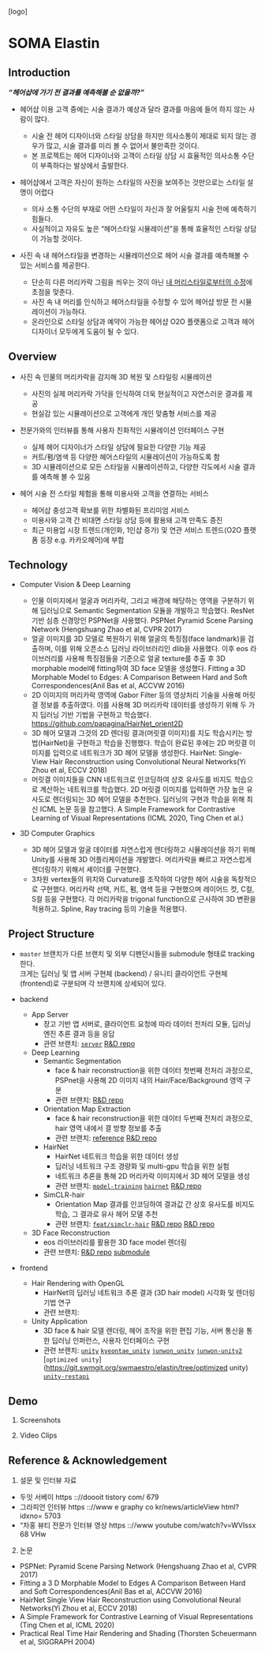 [logo]

# SOMA Elastin


## Introduction

***“헤어샵에 가기 전 결과를 예측해볼 순 없을까?”***

- 헤어샵 이용 고객 중에는 시술 결과가 예상과 달라 결과를 마음에 들어 하지 않는 사람이 많다. <br>
  - 시술 전 헤어 디자이너와 스타일 상담을 하지만 의사소통이 제대로 되지 않는 경우가 많고, 시술 결과를 미리 볼 수 없어서 불만족한 것이다. <br>
  - 본 프로젝트는 헤어 디자이너와 고객이 스타일 상담 시 효율적인 의사소통 수단이 부족하다는 발상에서 출발한다. 

- 헤어샵에서 고객은 자신이 원하는 스타일의 사진을 보여주는 것만으로는 스타일 설명이 어렵다
  - 의사 소통 수단의 부재로 어떤 스타일이 자신과 잘 어울릴지 시술 전에 예측하기 힘들다. 
  - 사실적이고 자유도 높은 “헤어스타일 시뮬레이션”을 통해 효율적인 스타일 상담이 가능할 것이다.


- 사진 속 내 헤어스타일을 변경하는 시뮬레이션으로 헤어 시술 결과를 예측해볼 수 있는 서비스를 제공한다. 
  - 단순히 다른 머리카락 그림을 씌우는 것이 아닌 <U>내 머리스타일로부터의 수정</U>에 초점을 맞춘다.
  - 사진 속 내 머리를 인식하고 헤어스타일을 수정할 수 있어 헤어샵 방문 전 시뮬레이션이 가능하다.
  - 온라인으로 스타일 상담과 예약이 가능한 헤어샵 O2O 플랫폼으로 고객과 헤어디자이너 모두에게 도움이 될 수 있다.


## Overview

- 사진 속 인물의 머리카락을 감지해 3D 복원 및 스타일링 시뮬레이션
    - 사진의 실제 머리카락 가닥을 인식하여 더욱 현실적이고 자연스러운 결과를 제공
    - 현실감 있는 시뮬레이션으로 고객에게 개인 맞춤형 서비스를 제공

- 전문가와의 인터뷰를 통해 사용자 친화적인 시뮬레이션 인터페이스 구현
    - 실제 헤어 디자이너가 스타일 상담에 필요한 다양한 기능 제공
    - 커트/펌/염색 등 다양한 헤어스타일의 시뮬레이션이 가능하도록 함
    - 3D 시뮬레이션으로 모든 스타일을 시뮬레이션하고, 다양한 각도에서 시술 결과를 예측해 볼 수 있음 

- 헤어 시술 전 스타일 체험을 통해 미용사와 고객을 연결하는 서비스
    - 헤어샵 충성고객 확보를 위한 차별화된 프리미엄 서비스
    - 미용사와 고객 간 비대면 스타일 상담 등에 활용돼 고객 만족도 증진
    - 최근 미용업 시장 트렌드(개인화, 1인샵 증가) 및 연관 서비스 트렌드(O2O 플랫폼 등장 e.g. 카카오헤어)에 부합


## Technology

- Computer Vision & Deep Learning
    - 인물 이미지에서 얼굴과 머리카락, 그리고 배경에 해당하는 영역을 구분하기 위해 딥러닝으로 Semantic Segmentation 모듈을 개발하고 학습했다. ResNet 기반 심층 신경망인 PSPNet을 사용했다.  PSPNet Pyramid Scene Parsing Network (Hengshuang Zhao et al, CVPR 2017)
    - 얼굴 이미지를 3D 모델로 복원하기 위해 얼굴의 특징점(face landmark)을 검출하며, 이를 위해 오픈소스 딥러닝 라이브러리인 dlib을 사용했다. 이후 eos 라이브러리를 사용해 특징점들을 기준으로 얼굴 texture를 추출 후 3D morphable model에 fitting하여 3D face 모델을 생성했다.  Fitting a 3D Morphable Model to Edges: A Comparison Between Hard and Soft Correspondences(Anil Bas et al, ACCVW 2016)
    - 2D 이미지의 머리카락 영역에 Gabor Filter 등의 영상처리 기술을 사용해 머릿결 정보를 추출하였다. 이를 사용해 3D 머리카락 데이터를 생성하기 위해 두 가지 딥러닝 기반 기법을 구현하고 학습했다. https://github.com/papagina/HairNet_orient2D
    - 3D 헤어 모델과 그것의 2D 렌더링 결과(머릿결 이미지)를 지도 학습시키는 방법(HairNet)을 구현하고 학습을 진행했다. 학습이 완료된 후에는 2D 머릿결 이미지를 입력으로 네트워크가 3D 헤어 모델을 생성한다. HairNet: Single-View Hair Reconstruction using Convolutional Neural Networks(Yi Zhou et al, ECCV 2018)
    - 머릿결 이미지들을 CNN 네트워크로 인코딩하여 상호 유사도를 비지도 학습으로 계산하는 네트워크를 학습했다. 2D 머릿결 이미지를 입력하면 가장 높은 유사도로 렌더링되는 3D 헤어 모델을 추천한다. 딥러닝의 구현과 학습을 위해 최신 ICML 논문 등을 참고했다. A Simple Framework for Contrastive Learning of Visual Representations (ICML 2020, Ting Chen et al.)


- 3D Computer Graphics
    - 3D 헤어 모델과 얼굴 데이터를 자연스럽게 렌더링하고 시뮬레이션을 하기 위해 Unity를 사용해 3D 어플리케이션을 개발했다. 머리카락을 빠르고 자연스럽게 렌더링하기 위해서 셰이더를 구현했다.
    - 3차원 vertex들의 위치와 Curvature를 조작하여 다양한 헤어 시술을 독창적으로 구현했다. 머리카락 선택, 커트, 펌, 염색 등을 구현했으며 레이어드 컷, C컬, S컬 등을 구현했다. 각 머리카락을 trigonal function으로 근사하여 3D 변환을 적용하고. Spline, Ray tracing 등의 기술을 적용했다.


## Project Structure

- `master` 브랜치가 다른 브랜치 및 외부 디펜던시들을 submodule 형태로 tracking한다.<br>
크게는 딥러닝 및 앱 서버 구현체 (backend) / 유니티 클라이언트 구현체 (frontend)로 구분되며 각 브랜치에 상세되어 있다.


- backend
    - App Server
        - 장고 기반 앱 서버로, 클라이언트 요청에 따라 데이터 전처리 모듈, 딥러닝 엔진 추론 결과 등을 응답
        - 관련 브랜치: [`server`](https://git.swmgit.org/swmaestro/elastin/tree/server) [R&D repo](https://git.swmgit.org/swmaestro/elastin/tree/server-dev)
    - Deep Learning
        - Semantic Segmentation
            - face & hair reconstruction을 위한 데이터 첫번째 전처리 과정으로, PSPnet을 사용해 2D 이미지 내의 Hair/Face/Background 영역 구분
            - 관련 브랜치: [R&D repo](https://github.com/givenone/hair-segment)
        - Orientation Map Extraction
            - face & hair reconstruction을 위한 데이터 두번째 전처리 과정으로, hair 영역 내에서 결 방향 정보를 추출
            - 관련 브랜치: [reference](https://github.com/papagina/HairNet_orient2D) [R&D repo](https://github.com/compass0/soma-experiment)
        - HairNet
            - HairNet 네트워크 학습을 위한 데이터 생성
            - 딥러닝 네트워크 구조 경량화 및 multi-gpu 학습을 위한 실험
            - 네트워크 추론을 통해 2D 머리카락 이미지에서 3D 헤어 모델을 생성 
            - 관련 브랜치: [`model-training`](https://git.swmgit.org/swmaestro/elastin/tree/model-training) [`hairnet`](https://git.swmgit.org/swmaestro/elastin/tree/hairnet) [R&D repo](https://github.com/eric-yoo/HairNet)
        - SimCLR-hair 
            - Orientation Map 결과를 인코딩하여 결과값 간 상호 유사도를 비지도 학습, 그 결과로 유사 헤어 모델 추천
            - 관련 브랜치: [`feat/simclr-hair`](https://git.swmgit.org/swmaestro/elastin/tree/feat/simclr-hair) [R&D repo](https://github.com/eric-yoo/simclr-hair) [R&D repo](https://github.com/givenone/hair_feature)
    - 3D Face Reconstruction 
        - eos 라이브러리를 활용한 3D face model 렌더링
        - 관련 브랜치: [R&D repo](https://github.com/givenone/face-recon) [submodule](https://github.com/eric-yoo/face-recon)


- frontend
    - Hair Rendering with OpenGL
        - HairNet의 딥러닝 네트워크 추론 결과 (3D hair model) 시각화 및 렌더링 기법 연구
        - 관련 브랜치: 
    - Unity Application 
        - 3D face & hair 모델 렌더링, 헤어 조작을 위한 편집 기능, 서버 통신을 통한 딥러닝 인퍼런스, 사용자 인터페이스 구현
        - 관련 브랜치: [`unity`](https://git.swmgit.org/swmaestro/elastin/tree/unity) [`kyeontae_unity`](https://git.swmgit.org/swmaestro/elastin/tree/kyeontae_unity) [`junwon_unity`](https://git.swmgit.org/swmaestro/elastin/tree/junwon_unity) [`junwon-unity2`](https://git.swmgit.org/swmaestro/elastin/tree/junwon-unity2) [`optimized unity`](https://git.swmgit.org/swmaestro/elastin/tree/optimized unity) [`unity-restapi`](https://git.swmgit.org/swmaestro/elastin/tree/unity-restapi)
    


## Demo
1. Screenshots

2. Video Clips


## Reference & Acknowledgement

1. 설문 및 인터뷰 자료
- 두잇 서베이 https :://doooit tistory com/ 679
- 그라피언 인터뷰 https :://www e graphy co kr/news/articleView html?idxno= 5703
- “차홍 뷰티 전문가 인터뷰 영상 https :://www youtube com/watch?v=WVIssx 68 VHw

2. 논문
- PSPNet: Pyramid Scene Parsing Network (Hengshuang Zhao et al, CVPR 2017)
- Fitting a 3 D Morphable Model to Edges A Comparison Between Hard and Soft Correspondences(Anil Bas et al, ACCVW 2016)
- HairNet Single View Hair Reconstruction using Convolutional Neural Networks(Yi Zhou et al, ECCV 2018)
- A Simple Framework for Contrastive Learning of Visual Representations (Ting Chen et al, ICML 2020)
- Practical Real Time Hair Rendering and Shading (Thorsten Scheuermann et al, SIGGRAPH 2004)
